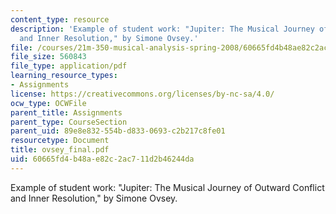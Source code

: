 ```yaml
---
content_type: resource
description: 'Example of student work: "Jupiter: The Musical Journey of Outward Conflict
  and Inner Resolution," by Simone Ovsey.'
file: /courses/21m-350-musical-analysis-spring-2008/60665fd4b48ae82c2ac711d2b46244da_ovsey_final.pdf
file_size: 560843
file_type: application/pdf
learning_resource_types:
- Assignments
license: https://creativecommons.org/licenses/by-nc-sa/4.0/
ocw_type: OCWFile
parent_title: Assignments
parent_type: CourseSection
parent_uid: 89e8e832-554b-d833-0693-c2b217c8fe01
resourcetype: Document
title: ovsey_final.pdf
uid: 60665fd4-b48a-e82c-2ac7-11d2b46244da
---
```

Example of student work: "Jupiter: The Musical Journey of Outward Conflict and Inner Resolution," by Simone Ovsey.